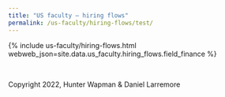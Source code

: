 ```yaml
---
title: "US faculty — hiring flows"
permalink: /us-faculty/hiring-flows/test/
---
```


{% include us-faculty/hiring-flows.html webweb_json=site.data.us_faculty.hiring_flows.field_finance %}

<br>

Copyright 2022, Hunter Wapman & Daniel Larremore
